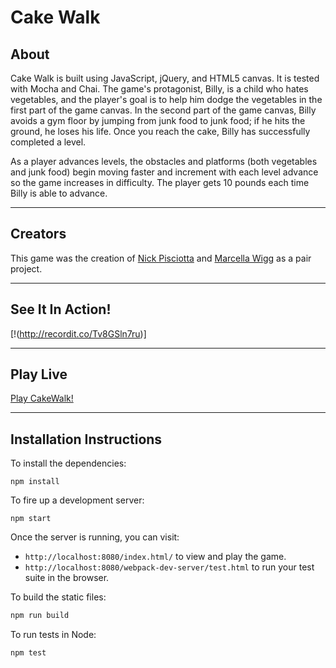 # Cake Walk

## About

Cake Walk is built using JavaScript, jQuery, and HTML5 canvas. It is tested with Mocha and Chai. The game's protagonist, Billy, is a child who hates vegetables, and the player's goal is to help him dodge the vegetables in the first part of the game canvas. In the second part of the game canvas, Billy avoids a gym floor by jumping from junk food to junk food; if he hits the ground, he loses his life. Once you reach the cake, Billy has successfully completed a level.

As a player advances levels, the obstacles and platforms (both vegetables and junk food) begin moving faster and increment with each level advance so the game increases in difficulty. The player gets 10 pounds each time Billy is able to advance.

---

## Creators

This game was the creation of [Nick Pisciotta](github.com/nickpisciotta) and [Marcella Wigg](github.com/marcellawigg) as a pair project.

---

## See It In Action!
[!(http://recordit.co/Tv8GSln7ru)]

---

## Play Live


[Play CakeWalk!](nickpisciotta.github.io/game-time)

---

## Installation Instructions

To install the dependencies:

```
npm install
```

To fire up a development server:

```
npm start
```

Once the server is running, you can visit:

* `http://localhost:8080/index.html/` to view and play the game.
* `http://localhost:8080/webpack-dev-server/test.html` to run your test suite in the browser.

To build the static files:

```js
npm run build
```

To run tests in Node:

```js
npm test
```

